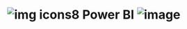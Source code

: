 # ![img icons8](https://github.com/user-attachments/assets/685b99b0-d185-4456-aaa1-cdf5590a9743) Power BI ![image](https://github.com/user-attachments/assets/84ff003d-c57b-454b-a26b-8d86f78bc13e)


